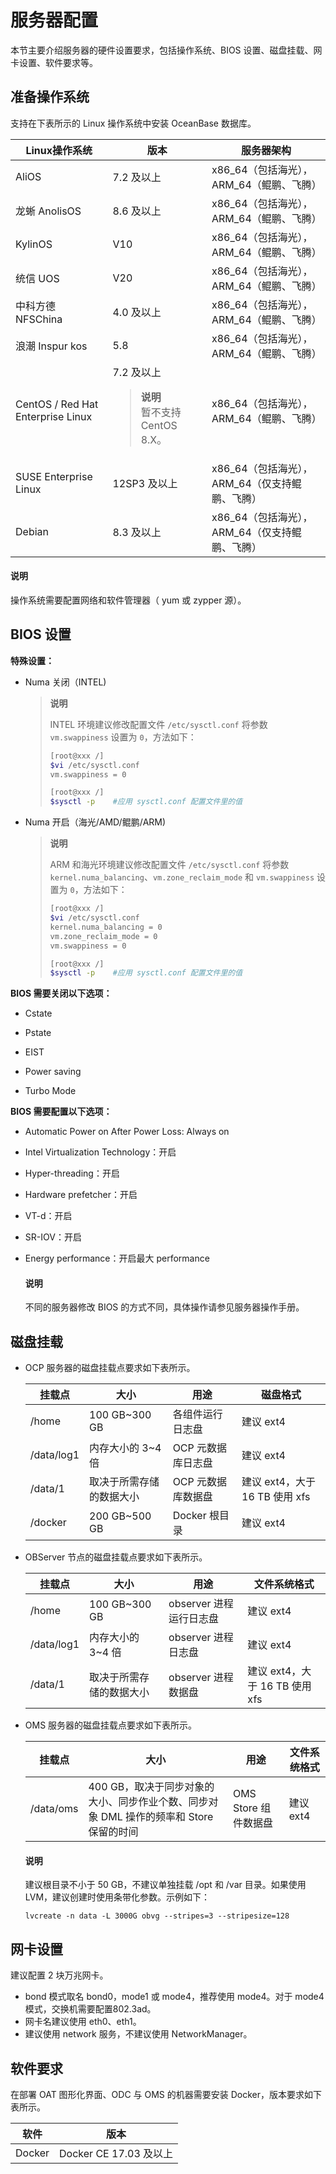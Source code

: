 # 服务器配置

本节主要介绍服务器的硬件设置要求，包括操作系统、BIOS 设置、磁盘挂载、网卡设置、软件要求等。

## 准备操作系统

支持在下表所示的 Linux 操作系统中安装 OceanBase 数据库。

|       Linux操作系统      |    版本   |             服务器架构         |
|-------------------------|-----------|-------------------------------|
| AliOS                   | 7.2 及以上   | x86_64（包括海光），ARM_64（鲲鹏、飞腾） |
| 龙蜥 AnolisOS           | 8.6 及以上   | x86_64（包括海光），ARM_64（鲲鹏、飞腾）|
| KylinOS                 | V10         | x86_64（包括海光），ARM_64（鲲鹏、飞腾） |
| 统信 UOS                | V20         | x86_64（包括海光），ARM_64（鲲鹏、飞腾）|
| 中科方德 NFSChina        | 4.0 及以上  | x86_64（包括海光），ARM_64（鲲鹏、飞腾）|
| 浪潮 Inspur kos          | 5.8        | x86_64（包括海光），ARM_64（鲲鹏、飞腾）|
| CentOS / Red Hat Enterprise Linux | 7.2 及以上 <blockquote><b>说明</b></br>暂不支持 CentOS 8.X。</blockquote>  | x86_64（包括海光），ARM_64（鲲鹏、飞腾） |
| SUSE Enterprise Linux     | 12SP3 及以上 | x86_64（包括海光），ARM_64（仅支持鲲鹏、飞腾） |
| Debian                    | 8.3 及以上   | x86_64（包括海光），ARM_64（仅支持鲲鹏、飞腾） |

<main id="notice" type='explain'>
  <h4>说明</h4>
  <p>操作系统需要配置网络和软件管理器（ yum 或 zypper 源）。</p>
</main>

## BIOS 设置

**特殊设置：**

* Numa 关闭（INTEL)

  >**说明**
  >
  >INTEL 环境建议修改配置文件 `/etc/sysctl.conf` 将参数 `vm.swappiness` 设置为 `0`，方法如下：
  >
  >```bash
  >[root@xxx /]
  >$vi /etc/sysctl.conf
  >vm.swappiness = 0
  >
  >[root@xxx /]
  >$sysctl -p    #应用 sysctl.conf 配置文件里的值
  >```

* Numa 开启（海光/AMD/鲲鹏/ARM)

  >**说明**
  >
  >ARM 和海光环境建议修改配置文件 `/etc/sysctl.conf` 将参数 `kernel.numa_balancing`、`vm.zone_reclaim_mode` 和 `vm.swappiness` 设置为 `0`，方法如下：
  >
  >```bash
  >[root@xxx /]
  >$vi /etc/sysctl.conf
  >kernel.numa_balancing = 0
  >vm.zone_reclaim_mode = 0
  >vm.swappiness = 0
  >
  >[root@xxx /]
  >$sysctl -p    #应用 sysctl.conf 配置文件里的值

**BIOS 需要关闭以下选项：**

* Cstate

* Pstate

* EIST

* Power saving

* Turbo Mode

**BIOS 需要配置以下选项：**

* Automatic Power on After Power Loss: Always on

* Intel Virtualization Technology：开启

* Hyper-threading：开启

* Hardware prefetcher：开启

* VT-d：开启

* SR-IOV：开启

* Energy performance：开启最大 performance

  <main id="notice" type='explain'>
    <h4>说明</h4>
    <p>不同的服务器修改 BIOS 的方式不同，具体操作请参见服务器操作手册。</p>
  </main>

## 磁盘挂载

* OCP 服务器的磁盘挂载点要求如下表所示。

  |    挂载点     |       大小       |     用途      |          磁盘格式           |
  |------------|----------------|-------------|-------------------------|
  | /home      | 100 GB\~300 GB | 各组件运行日志盘    | 建议 ext4                 |
  | /data/log1 | 内存大小的 3\~4 倍   | OCP 元数据库日志盘 | 建议 ext4                 |
  | /data/1    | 取决于所需存储的数据大小   | OCP 元数据库数据盘 | 建议 ext4，大于 16 TB 使用 xfs |
  | /docker    | 200 GB\~500 GB | Docker 根目录  | 建议 ext4                 |

* OBServer 节点的磁盘挂载点要求如下表所示。

  |    挂载点     |       大小       |       用途       |         文件系统格式          |
  |------------|----------------|----------------|-------------------------|
  | /home      | 100 GB\~300 GB | observer 进程运行日志盘 | 建议 ext4                 |
  | /data/log1 | 内存大小的 3\~4 倍   | observer 进程日志盘   | 建议 ext4                 |
  | /data/1    | 取决于所需存储的数据大小   | observer 进程数据盘   | 建议 ext4，大于 16 TB 使用 xfs |

* OMS 服务器的磁盘挂载点要求如下表所示。

  |    挂载点    |                          大小                          |       用途        | 文件系统格式  |
  |-----------|------------------------------------------------------|-----------------|---------|
  | /data/oms | 400 GB，取决于同步对象的大小、同步作业个数、同步对象 DML 操作的频率和 Store 保留的时间 | OMS Store 组件数据盘 | 建议 ext4 |

  <main id="notice" type='explain'>
    <h4>说明</h4>
    <p>建议根目录不小于 50 GB，不建议单独挂载 /opt 和 /var 目录。如果使用 LVM，建议创建时使用条带化参数。示例如下：</p>
    <p><code>lvcreate -n data -L 3000G obvg --stripes=3 --stripesize=128</code></p>
  </main>

## 网卡设置

建议配置 2 块万兆网卡。

* bond 模式取名 bond0，mode1 或 mode4，推荐使用 mode4。对于 mode4 模式，交换机需要配置802.3ad。
* 网卡名建议使用 eth0、eth1。
* 建议使用 network 服务，不建议使用 NetworkManager。

## 软件要求

在部署 OAT 图形化界面、ODC 与 OMS 的机器需要安装 Docker，版本要求如下表所示。

|   软件  |         版本         |
|--------|---------------------|
| Docker | Docker CE 17.03 及以上 |
